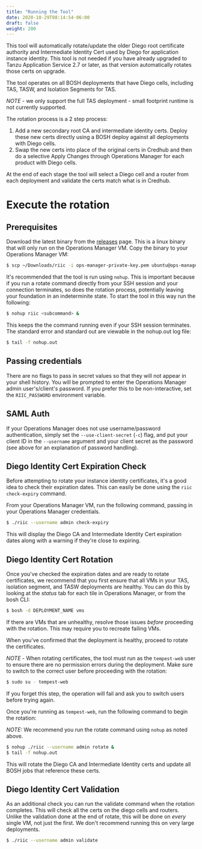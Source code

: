 ```yaml
---
title: "Running the Tool"
date: 2020-10-29T08:14:54-06:00
draft: false
weight: 200
---
```


This tool will automatically rotate/update the older Diego root certificate
authority and Intermediate Identity Cert used by Diego for application instance
identity. This tool is not needed if you have already upgraded to Tanzu
Application Service 2.7 or later, as that version automatically rotates those
certs on upgrade.

The tool operates on all BOSH deployments that have Diego cells, including TAS,
TASW, and Isolation Segments for TAS.

_NOTE_ - we only support the full TAS deployment - small footprint runtime is
not currently supported.

The rotation process is a 2 step process:

1. Add a new secondary root CA and intermediate identity certs. Deploy these new
   certs directly using a BOSH deploy against all deployments with Diego cells.
2. Swap the new certs into place of the original certs in Credhub and then do a
   selective Apply Changes through Operations Manager for each product with
   Diego cells.

At the end of each stage the tool will select a Diego cell and a router from
each deployment and validate the certs match what is in Credhub.

# Execute the rotation

## Prerequisites

Download the latest binary from the [releases](/releases) page. This is a linux
binary that will only run on the Operations Manager VM. Copy the binary to your
Operations Manager VM:

```bash
$ scp ~/Downloads/riic -i ops-manager-private-key.pem ubuntu@ops-manager-fqdn:~/riic
```

It's recommended that the tool is run using `nohup`. This is important because
if you run a rotate command directly from your SSH session and your connection
terminates, so does the rotation process, potentially leaving your foundation in
an indeterminite state. To start the tool in this way run the following:

```bash
$ nohup riic <subcommand> &
```

This keeps the the command running even if your SSH session terminates. The
standard error and standard out are viewable in the nohup.out log file:

```bash
$ tail -f nohup.out
```

## Passing credentials

There are no flags to pass in secret values so that they will not appear in your
shell history. You will be prompted to enter the Operations Manager admin
user's/client's password. If you prefer this to be non-interactive, set the
`RIIC_PASSWORD` environment variable.

## SAML Auth

If your Operations Manager does not use username/password authentication, simply
set the `--use-client-secret` (`-c`) flag, and put your client ID in the
`--username` argument and your client secret as the password (see above for
an explanation of password handling).

## Diego Identity Cert Expiration Check

Before attempting to rotate your instance identity certificates, it's a good
idea to check their expiration dates. This can easily be done using the
`riic check-expiry` command.

From your Operations Manager VM, run the following command, passing in your
Operations Manager credentials.

```bash
$ ./riic --username admin check-expiry
```

This will display the Diego CA and Intermediate Identity Cert expiration dates
along with a warning if they're close to expiring.

## Diego Identity Cert Rotation

Once you've checked the expiration dates and are ready to rotate certificates,
we recommend that you first ensure that all VMs in your TAS, isolation segment,
and TASW deployments are healthy. You can do this by looking at the _status_
tab for each tile in Operations Manager, or from the bosh CLI:

```bash
$ bosh -d DEPLOYMENT_NAME vms
```

If there are VMs that are unhealthy, resolve those issues _before_ proceeding with
the rotation. This may require you to recreate failing VMs.

When you've confirmed that the deployment is healthy, proceed to rotate the
certificates.

_NOTE_ - When rotating certificates, the tool must run as the `tempest-web` user
to ensure there are no permission errors during the deployment. Make sure to
switch to the correct user before proceeding with the rotation:

```bash
$ sudo su - tempest-web
```

If you forget this step, the operation will fail and ask you to switch users
before trying again.

Once you're running as `tempest-web`, run the following command to begin the
rotation:

_NOTE:_ We recommend you run the rotate command using `nohup` as noted above.

```bash
$ nohup ./riic --username admin rotate &
$ tail -f nohup.out
```

This will rotate the Diego CA and Intermediate Identity certs and update all
BOSH jobs that reference these certs.

## Diego Identity Cert Validation

As an additional check you can run the validate command when the rotation
completes. This will check all the certs on the diego cells and routers. Unlike
the validation done at the end of rotate, this will be done on _every_ single
VM, not just the first. We don't recommend running this on very large
deployments.

```bash
$ ./riic --username admin validate
```
